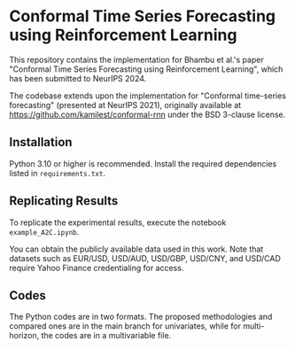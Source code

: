 # Conformal Time Series Forecasting using Reinforcement Learning

This repository contains the implementation for Bhambu et al.'s paper "Conformal Time Series Forecasting using Reinforcement Learning", which has been submitted to NeurIPS 2024.

The codebase extends upon the implementation for "Conformal time-series forecasting" (presented at NeurIPS 2021), originally available at https://github.com/kamilest/conformal-rnn under the BSD 3-clause license.

## Installation

Python 3.10 or higher is recommended. Install the required dependencies listed in `requirements.txt`.

## Replicating Results

To replicate the experimental results, execute the notebook `example_A2C.ipynb`.

You can obtain the publicly available data used in this work. Note that datasets such as EUR/USD, USD/AUD, USD/GBP, USD/CNY, and USD/CAD require Yahoo Finance credentialing for access.


## Codes

The Python codes are in two formats. The proposed methodologies and compared ones are in the main branch for univariates, while for multi-horizon, the codes are in a multivariable file.

